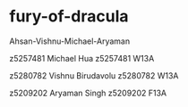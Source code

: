 # fury-of-dracula
Ahsan-Vishnu-Michael-Aryaman

z5257481
Michael Hua
z5257481
W13A

z5280782
Vishnu Birudavolu
z5280782
W13A

z5209202
Aryaman Singh
z5209202
F13A
